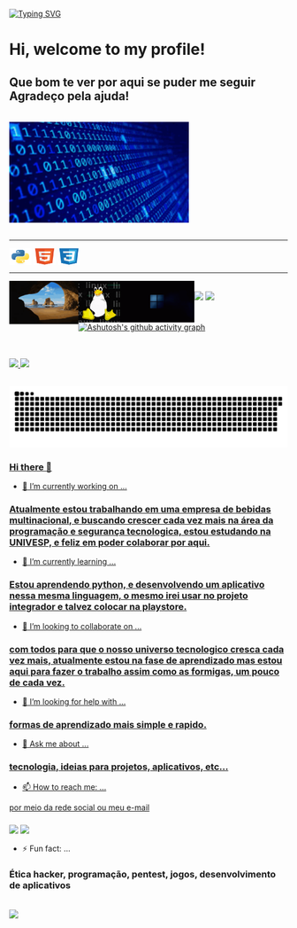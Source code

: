 [![Typing SVG](https://readme-typing-svg.herokuapp.com/?color=87CEEB&size=35&center=true&vCenter=true&width=1000&lines=HELLO,+My+name+is+Jairo+Oliveira+Santos;Be+Welcome!+:%29)](https://git.io/typing-svg)

# Hi, welcome to my profile!
## Que bom te ver por aqui se puder me seguir Agradeço pela ajuda!

<br>
<div>
<img src = "coding.gif" width = "325px" align = "center">
</div>

<div style="display: inline_block" ><br>

<hr>
  <img align="center" alt="Rafa-Python" height="30" width="40" src="https://raw.githubusercontent.com/devicons/devicon/master/icons/python/python-original.svg">
    <img align="center" alt="Rafa-HTML" height="30" width="40" src="https://raw.githubusercontent.com/devicons/devicon/master/icons/html5/html5-original.svg">
  <img align="center" alt="Rafa-CSS" height="30" width="40" src="https://raw.githubusercontent.com/devicons/devicon/master/icons/css3/css3-original.svg">
</div>
<hr>
<img src = "dope-roblox.gif" width = "125px" align = "left">
<img src = "linux-gnu.gif" width = "75px" align = "left">
<img src = "windows11.gif" width = "135px" align = "left">


<br>


<div>
 <a href="https://www.linkedin.com/in/jairobr1986/" target="_blank"><img src="https://img.shields.io/badge/-LinkedIn-%230077B5?style=for-the-badge&logo=linkedin&logoColor=white" target="_blank" align = "center"></a> 
  <a href = "mailto:jairobr1986@gmail.com"><img src="https://img.shields.io/badge/Gmail-D14836?style=for-the-badge&logo=gmail&logoColor=white" target="_blank" align = "center"></a>  
 
 <br>

 [![Ashutosh's github activity graph](https://github-readme-activity-graph.vercel.app/graph?username=jairobr1986&bg_color=0d1117&color=A9A9A9&line=3CB371&point=E0FFFF&area=true&hide_border=true)](https://github.com/ashutosh00710/github-readme-activity-graph)
 
</div>
<a href="https://github.com/jairobr1986"> <br></br>
    <img height="170em"
      src="https://github-readme-stats.vercel.app/api?username=jairobr1986&show_icons=true&theme=holi&include_all_commits=true"/> 
    <img height="170em"
      src="https://github-readme-stats.vercel.app/api/top-langs/?username=jairobr1986&layout=compact&langs_count=7&theme=holi"/>
<div>
  
</div>

<br>


  ![Snake animation](https://github.com/Fe-grr/Fe-grr/blob/output/github-contribution-grid-snake.svg)

  



### Hi there 👋

<!-- **jairobr1986/jairobr1986** is a ✨ _special_ ✨ repository because its `README.md` (this file) appears on your GitHub profile. -->


- 🔭 I’m currently working on ...
### Atualmente estou trabalhando em uma empresa de bebidas multinacional, e buscando crescer cada vez mais na área da programação e segurança tecnologica, estou estudando na UNIVESP, e feliz em poder colaborar por aqui.

- 🌱 I’m currently learning ...
### Estou aprendendo python, e desenvolvendo um aplicativo nessa mesma linguagem, o mesmo irei usar no projeto integrador e talvez colocar na playstore.

- 👯 I’m looking to collaborate on ...
### com todos para que o nosso universo tecnologico cresca cada vez mais, atualmente estou na fase de aprendizado mas estou aqui para fazer o trabalho assim como as formigas, um pouco de cada vez.

- 🤔 I’m looking for help with ...
### formas de aprendizado mais simple e rapido.

- 💬 Ask me about ...
### tecnologia, ideias para projetos, aplicativos, etc...
- 📫 How to reach me: ...

por meio da rede social ou meu e-mail
### <div>
 <a href="https://www.linkedin.com/in/jairobr1986/" target="_blank"><img src="https://img.shields.io/badge/-LinkedIn-%230077B5?style=for-the-badge&logo=linkedin&logoColor=white" target="_blank"></a> 
  <a href = "mailto:jairobr1986@gmail.com"><img src="https://img.shields.io/badge/Gmail-D14836?style=for-the-badge&logo=gmail&logoColor=white" target="_blank"></a>

- ⚡ Fun fact: ...
### Ética hacker, programação, pentest, jogos, desenvolvimento de aplicativos

<br>

<img src="https://github-profile-trophy.vercel.app/?username=jairobr1986&theme=dark_lover" />


  
